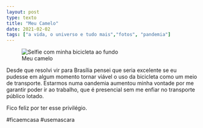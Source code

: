 ```yaml
---
layout: post
type: texto
title: "Meu Camelo"
date: 2021-02-02
tags: ["a vida, o universo e tudo mais","fotos", "pandemia"]
---
```

<figure class="gallery">
            <img src="{{ site.baseurl }}/assets/fotos/2021/02/20210206_174152.jpg" alt="Selfie com minha bicicleta ao fundo" title="Eu e minha bicicleta">
            <figcaption>Meu camelo</figcaption>
</figure>
Desde que resolvi vir para Brasília pensei que seria excelente se eu pudesse em algum momento tornar viável o uso da bicicleta como um meio de transporte. Estarmos numa oandemia aumentou minha vontade por me garantir poder ir ao trabalho, que é presencial sem me enfiar no transporte público lotado.  

Fico feliz por ter esse privilégio.  

#ficaemcasa #usemascara